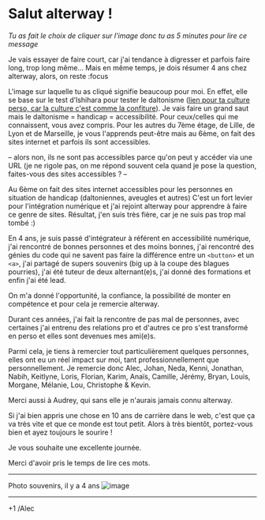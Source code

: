 # Salut alterway !

_Tu as fait le choix de cliquer sur l'image donc tu as 5 minutes pour lire ce message_

Je vais essayer de faire court, car j'ai tendance à digresser et parfois faire long, trop long même...
Mais en même temps, je dois résumer 4 ans chez alterway, alors, on reste :focus 

L'image sur laquelle tu as cliqué signifie beaucoup pour moi. 
En effet, elle se base sur le test d’Ishihara pour tester le daltonisme ([lien pour ta culture perso, car la culture c'est comme la confiture](http://daltonien.free.fr/daltonien/article.php3?id_article=6)). Je vais faire un grand saut mais le daltonisme = handicap = accessibilité. Pour ceux/celles qui me connaissent, vous avez compris. Pour les autres du 7ème étage, de Lille, de Lyon et de Marseille, je vous l'apprends peut-être mais au 6ème, on fait des sites internet et parfois ils sont accessibles. 

– alors non, ils ne sont pas accessibles parce qu'on peut y accéder via une URL (je ne rigole pas, on me répond souvent cela quand je pose la question, faites-vous des sites accessibles ? –

Au 6ème on fait des sites internet accessibles pour les personnes en situation de handicap (daltoniennes, aveugles et autres) C'est un fort levier pour l'intégration numérique et j'ai rejoint alterway pour apprendre à faire ce genre de sites. 
Résultat, j'en suis très fière, car je ne suis pas trop mal tombé :)

En 4 ans, je suis passé d'intégrateur à référent en accessibilité numérique, j'ai rencontré de bonnes personnes et des moins bonnes, j'ai rencontré des génies du code qui ne savent pas faire la différence entre un `<button>` et un `<a>`, j'ai partagé de supers souvenirs (big up à la coupe des blagues pourries), j'ai été tuteur de deux alternant(e)s, j'ai donné des formations et enfin j'ai été lead. 

On m'a donné l'opportunité, la confiance, la possibilité de monter en compétence et pour cela je remercie alterway. 

Durant ces années, j'ai fait la rencontre de pas mal de personnes, avec certaines j'ai entrenu des relations pro et d'autres ce pro s'est transformé en perso et elles sont devenues mes ami(e)s.

Parmi cela, je tiens à remercier tout particulièrement quelques personnes, elles ont eu un réel impact sur moi, tant professionnellement que personnellement. Je remercie donc Alec, Johan, Neda, Kenni, Jonathan, Nabih, Keitlyne, Loris, Florian, Karim, Anaïs, Camille, Jérémy, Bryan, Louis, Morgane, Mélanie, Lou, Christophe & Kevin. 

Merci aussi à Audrey, qui sans elle je n'aurais jamais connu alterway.

Si j'ai bien appris une chose en 10 ans de carrière dans le web, c'est que ça va très vite et que ce monde est tout petit.
Alors à très bientôt, portez-vous bien et ayez toujours le sourire !

Je vous souhaite une excellente journée.

Merci d'avoir pris le temps de lire ces mots.

- - - 

Photo souvenirs, il y a 4 ans
![image](http://www.matteobz.fr/projet/alterway/la-team.jpg)

- - - 
+1 /Alec

